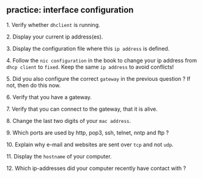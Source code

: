 ## practice: interface configuration

1\. Verify whether `dhclient` is running.

2\. Display your current ip address(es).

3\. Display the configuration file where this `ip address` is defined.

4\. Follow the `nic configuration` in the book to change your ip address
from `dhcp client` to `fixed`. Keep the same `ip address` to avoid
conflicts!

5\. Did you also configure the correct `gateway` in the previous
question ? If not, then do this now.

6\. Verify that you have a gateway.

7\. Verify that you can connect to the gateway, that it is alive.

8\. Change the last two digits of your `mac address`.

9\. Which ports are used by http, pop3, ssh, telnet, nntp and ftp ?

10\. Explain why e-mail and websites are sent over `tcp` and not `udp`.

11\. Display the `hostname` of your computer.

12\. Which ip-addresses did your computer recently have contact with ?

